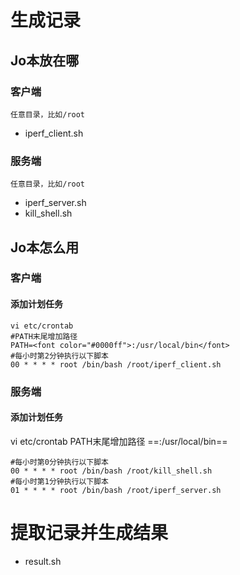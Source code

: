 # 生成记录
## Jo本放在哪
### 客户端
`任意目录，比如/root`
- iperf_client.sh

### 服务端
`任意目录，比如/root`
- iperf_server.sh
- kill_shell.sh

## Jo本怎么用
### 客户端
#### 添加计划任务
``` shell
vi etc/crontab
#PATH末尾增加路径
PATH=<font color="#0000ff">:/usr/local/bin</font>
#每小时第2分钟执行以下脚本
00 * * * * root /bin/bash /root/iperf_client.sh
```
### 服务端
#### 添加计划任务

vi etc/crontab
PATH末尾增加路径
==:/usr/local/bin==
``` shell
#每小时第0分钟执行以下脚本
00 * * * * root /bin/bash /root/kill_shell.sh
#每小时第1分钟执行以下脚本
01 * * * * root /bin/bash /root/iperf_server.sh
```

# 提取记录并生成结果
- result.sh
